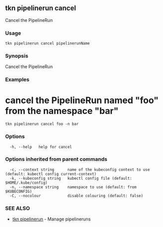 ## tkn pipelinerun cancel

Cancel the PipelineRun

### Usage

```
tkn pipelinerun cancel pipelinerunName
```

### Synopsis

Cancel the PipelineRun

### Examples


  # cancel the PipelineRun named "foo" from the namespace "bar"
    tkn pipelinerun cancel foo -n bar
   

### Options

```
  -h, --help   help for cancel
```

### Options inherited from parent commands

```
  -c, --context string      name of the kubeconfig context to use (default: kubectl config current-context)
  -k, --kubeconfig string   kubectl config file (default: $HOME/.kube/config)
  -n, --namespace string    namespace to use (default: from $KUBECONFIG)
  -C, --nocolour            disable colouring (default: false)
```

### SEE ALSO

* [tkn pipelinerun](tkn_pipelinerun.md)	 - Manage pipelineruns

